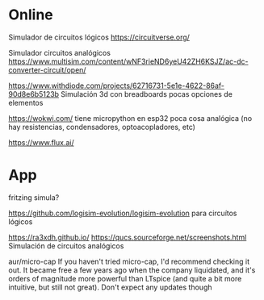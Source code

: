 # Online
Simulador de circuitos lógicos
https://circuitverse.org/

Simulador circuitos analógicos
https://www.multisim.com/content/wNF3rieND6yeU42ZH6KSJZ/ac-dc-converter-circuit/open/

https://www.withdiode.com/projects/62716731-5e1e-4622-86af-90d8e6b5123b
Simulación 3d con breadboards
pocas opciones de elementos

https://wokwi.com/
tiene micropython en esp32
poca cosa analógica (no hay resistencias, condensadores, optoacopladores, etc)

https://www.flux.ai/


# App
fritzing
simula?

https://github.com/logisim-evolution/logisim-evolution
para circuítos lógicos


https://ra3xdh.github.io/
https://qucs.sourceforge.net/screenshots.html
Simulación de circuitos analógicos


 aur/micro-cap
If you haven't tried micro-cap, I'd recommend checking it out. It became free a few years ago when the company liquidated, and it's orders of magnitude more powerful than LTspice (and quite a bit more intuitive, but still not great). Don't expect any updates though
 
